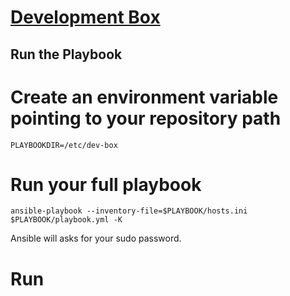 [Development Box](https://github.com/antonioribeiro/ansible)
============================================================


Run the Playbook
----------------------------------------------------------------------------------

# Create an environment variable pointing to your repository path
```
PLAYBOOKDIR=/etc/dev-box
```

# Run your full playbook

```
ansible-playbook --inventory-file=$PLAYBOOK/hosts.ini $PLAYBOOK/playbook.yml -K
```

Ansible will asks for your sudo password.

# Run 